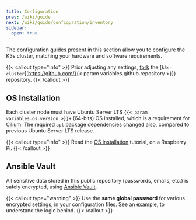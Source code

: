 ```yaml
---
title: Configuration
prev: /wiki/guide
next: /wiki/guide/configuration/inventory
sidebar:
  open: true
---
```


The configuration guides present in this section allow you to configure the K3s cluster, matching your hardware and software requirements.

<!--more-->

{{< callout type="info" >}}
  Prior adjusting any settings, [fork](https://docs.github.com/en/pull-requests/collaborating-with-pull-requests/working-with-forks/fork-a-repo) the [`k3s-cluster`](https://github.com/{{< param variables.github.repository >}}) repository.
{{< /callout >}}

## OS Installation

Each cluster node must have Ubuntu Server LTS `{{< param variables.os.version >}}+` (64-bits) OS installed, which is a requirement for [Cilium](https://cilium.io). The required `apt` package dependencies changed also, compared to previous Ubuntu Server LTS release.

{{< callout type="info" >}}
  Read the [OS installation](/k3s-cluster/tutorials/handbook/server) tutorial, on a Raspberry Pi.
{{< /callout >}}

## Ansible Vault

All sensitive data stored in this public repository (passwords, emails, etc.) is safely encrypted, using [Ansible Vault](https://docs.ansible.com/ansible/latest/cli/ansible-vault.html).

{{< callout type="warning" >}}
  Use the **same global password** for various encrypted settings, in your configuration files. See an [example](user/#encrypt-the-password-variable), to understand the logic behind.
{{< /callout >}}
